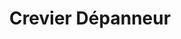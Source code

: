 ---
title: "Crevier Dépanneur"
url: /saint-etienne-des-gres/crevier-depanneur/
shop: convenience
---